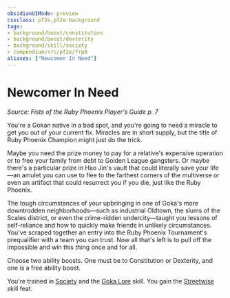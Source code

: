 ```yaml
---
obsidianUIMode: preview
cssclass: pf2e,pf2e-background
tags:
- background/boost/constitution
- background/boost/dexterity
- background/skill/society
- compendium/src/pf2e/frp0
aliases: ["Newcomer In Need"]
---
```

# Newcomer In Need
*Source: Fists of the Ruby Phoenix Player's Guide p. 7*  

You're a Gokan native in a bad spot, and you're going to need a miracle to get you out of your current fix. Miracles are in short supply, but the title of Ruby Phoenix Champion might just do the trick.

Maybe you need the prize money to pay for a relative's expensive operation or to free your family from debt to Golden League gangsters. Or maybe there's a particular prize in Hao Jin's vault that could literally save your life—an amulet you can use to flee to the farthest corners of the multiverse or even an artifact that could resurrect you if you die, just like the Ruby Phoenix.

The tough circumstances of your upbringing in one of Goka's more downtrodden neighborhoods—such as industrial Oldtown, the slums of the Scales district, or even the crime-ridden undercity—taught you lessons of self-reliance and how to quickly make friends in unlikely circumstances. You've scraped together an entry into the Ruby Phoenix Tournament's prequalifier with a team you can trust. Now all that's left is to pull off the impossible and win this thing once and for all.

Choose two ability boosts. One must be to Constitution or Dexterity, and one is a free ability boost.

You're trained in [Society](skills.md#Society) and the [Goka Lore](skills.md#Lore) skill. You gain the [Streetwise](streetwise.md) skill feat.